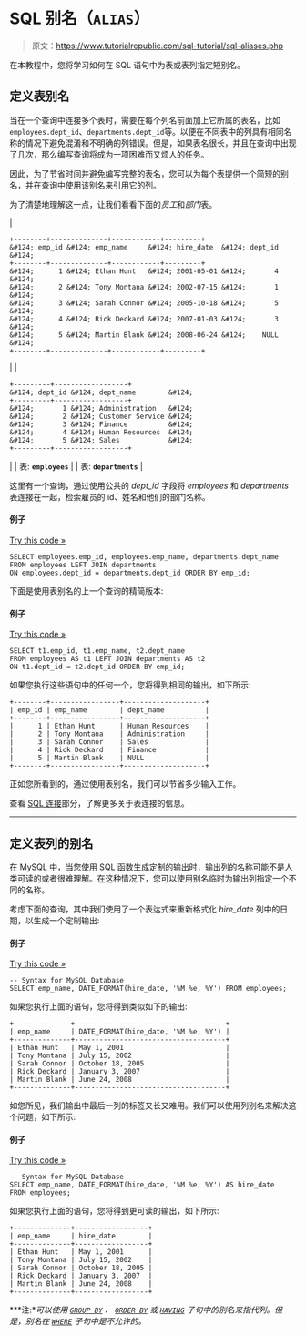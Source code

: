 # SQL 别名（`ALIAS`）

> 原文：<https://www.tutorialrepublic.com/sql-tutorial/sql-aliases.php>

在本教程中，您将学习如何在 SQL 语句中为表或表列指定短别名。

## 定义表别名

当在一个查询中连接多个表时，需要在每个列名前面加上它所属的表名，比如`employees.dept_id`、`departments.dept_id`等。以便在不同表中的列具有相同名称的情况下避免混淆和不明确的列错误。但是，如果表名很长，并且在查询中出现了几次，那么编写查询将成为一项困难而又烦人的任务。

因此，为了节省时间并避免编写完整的表名，您可以为每个表提供一个简短的别名，并在查询中使用该别名来引用它的列。

为了清楚地理解这一点，让我们看看下面的*员工*和*部门*表。

| 

```
+--------+--------------+------------+---------+
&#124; emp_id &#124; emp_name     &#124; hire_date  &#124; dept_id &#124;
+--------+--------------+------------+---------+
&#124;      1 &#124; Ethan Hunt   &#124; 2001-05-01 &#124;       4 &#124;
&#124;      2 &#124; Tony Montana &#124; 2002-07-15 &#124;       1 &#124;
&#124;      3 &#124; Sarah Connor &#124; 2005-10-18 &#124;       5 &#124;
&#124;      4 &#124; Rick Deckard &#124; 2007-01-03 &#124;       3 &#124;
&#124;      5 &#124; Martin Blank &#124; 2008-06-24 &#124;    NULL &#124;
+--------+--------------+------------+---------+

```

 |  | 

```
+---------+------------------+
&#124; dept_id &#124; dept_name        &#124;
+---------+------------------+
&#124;       1 &#124; Administration   &#124;
&#124;       2 &#124; Customer Service &#124;
&#124;       3 &#124; Finance          &#124;
&#124;       4 &#124; Human Resources  &#124;
&#124;       5 &#124; Sales            &#124;
+---------+------------------+

```

 |
| 表: **`employees`** |  | 表: **`departments`** |

这里有一个查询，通过使用公共的 *dept_id* 字段将 *employees* 和 *departments* 表连接在一起，检索雇员的 id、姓名和他们的部门名称。

#### 例子

[Try this code »](../codelab.php?topic=sql&file=join-query-with-full-table-name "Try this code using online Editor")

```
SELECT employees.emp_id, employees.emp_name, departments.dept_name
FROM employees LEFT JOIN departments
ON employees.dept_id = departments.dept_id ORDER BY emp_id;
```

下面是使用表别名的上一个查询的精简版本:

#### 例子

[Try this code »](../codelab.php?topic=sql&file=specify-alias-names-for-tables "Try this code using online Editor")

```
SELECT t1.emp_id, t1.emp_name, t2.dept_name
FROM employees AS t1 LEFT JOIN departments AS t2
ON t1.dept_id = t2.dept_id ORDER BY emp_id;
```

如果您执行这些语句中的任何一个，您将得到相同的输出，如下所示:

```
+--------+-----------------+--------------------+
| emp_id | emp_name        | dept_name          |
+--------+-----------------+--------------------+
|      1 | Ethan Hunt      | Human Resources    |
|      2 | Tony Montana    | Administration     |
|      3 | Sarah Connor    | Sales              |
|      4 | Rick Deckard    | Finance            |
|      5 | Martin Blank    | NULL               |
+--------+-----------------+--------------------+

```

正如您所看到的，通过使用表别名，我们可以节省多少输入工作。

查看 [SQL 连接](sql-joining-tables.php)部分，了解更多关于表连接的信息。

* * *

## 定义表列的别名

在 MySQL 中，当您使用 SQL 函数生成定制的输出时，输出列的名称可能不是人类可读的或者很难理解。在这种情况下，您可以使用别名临时为输出列指定一个不同的名称。

考虑下面的查询，其中我们使用了一个表达式来重新格式化 *hire_date* 列中的日期，以生成一个定制输出:

#### 例子

[Try this code »](../codelab.php?topic=sql&file=generate-custom-output "Try this code using online Editor")

```
-- Syntax for MySQL Database 
SELECT emp_name, DATE_FORMAT(hire_date, '%M %e, %Y') FROM employees;
```

如果您执行上面的语句，您将得到类似如下的输出:

```
+--------------+-------------------------------------+
| emp_name     | DATE_FORMAT(hire_date, '%M %e, %Y') |
+--------------+-------------------------------------+
| Ethan Hunt   | May 1, 2001                         |
| Tony Montana | July 15, 2002                       |
| Sarah Connor | October 18, 2005                    |
| Rick Deckard | January 3, 2007                     |
| Martin Blank | June 24, 2008                       |
+--------------+-------------------------------------+

```

如您所见，我们输出中最后一列的标签又长又难用。我们可以使用列别名来解决这个问题，如下所示:

#### 例子

[Try this code »](../codelab.php?topic=sql&file=specify-an-alias-name-for-a-column "Try this code using online Editor")

```
-- Syntax for MySQL Database 
SELECT emp_name, DATE_FORMAT(hire_date, '%M %e, %Y') AS hire_date
FROM employees;
```

如果您执行上面的语句，您将得到更可读的输出，如下所示:

```
+--------------+------------------+
| emp_name     | hire_date        |
+--------------+------------------+
| Ethan Hunt   | May 1, 2001      |
| Tony Montana | July 15, 2002    |
| Sarah Connor | October 18, 2005 |
| Rick Deckard | January 3, 2007  |
| Martin Blank | June 24, 2008    |
+--------------+------------------+

```

 ***注:**可以使用 [`GROUP BY`](sql-group-by-clause.php) 、 [`ORDER BY`](sql-order-by-clause.php) 或 [`HAVING`](sql-having-clause.php) 子句中的别名来指代列。但是，别名在 [`WHERE`](sql-where-clause.php) 子句中是不允许的。*